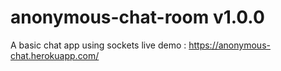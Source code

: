# anonymous-chat-room v1.0.0
A basic chat app using sockets 
live demo : https://anonymous-chat.herokuapp.com/
